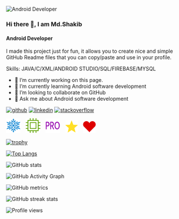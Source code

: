 ![Android Developer](https://scontent.fjsr8-1.fna.fbcdn.net/v/t1.6435-9/81521961_1025648971146227_8504822599484702720_n.jpg?_nc_cat=105&ccb=1-5&_nc_sid=e3f864&_nc_ohc=LzBfojJZvMUAX9jaILh&_nc_ht=scontent.fjsr8-1.fna&oh=5aeba90125bb701bec16b91158876bf7&oe=61539BE1)
### Hi there 👋, I am Md.Shakib
#### Android Developer

I made this project just for fun, it allows you to create nice and simple GitHub Readme files that you can copy/paste and use in your profile.

Skills: JAVA/C/XML/ANDROID STUDIO/SQL/FIREBASE/MYSQL

- 🔭 I’m currently working on this page. 
- 🌱 I’m currently learning Android software development 
- 👯 I’m looking to collaborate on GitHub 
- 💬 Ask me about Android software development 


[<img src='https://cdn.jsdelivr.net/npm/simple-icons@3.0.1/icons/github.svg' alt='github' height='40'>](https://github.com/Shakib-Sk)  [<img src='https://cdn.jsdelivr.net/npm/simple-icons@3.0.1/icons/linkedin.svg' alt='linkedin' height='40'>](https://www.linkedin.com/in/Shakib-Sk/)  [<img src='https://cdn.jsdelivr.net/npm/simple-icons@3.0.1/icons/stackoverflow.svg' alt='stackoverflow' height='40'>](https://stackoverflow.com/users/14690005)  

<a href='https://archiveprogram.github.com/'><img src='https://raw.githubusercontent.com/acervenky/animated-github-badges/master/assets/acbadge.gif' width='40' height='40'></a> <a href='https://docs.github.com/en/developers'><img src='https://raw.githubusercontent.com/acervenky/animated-github-badges/master/assets/devbadge.gif' width='40' height='40'></a> <a href='https://github.com/pricing'><img src='https://raw.githubusercontent.com/acervenky/animated-github-badges/master/assets/pro.gif' width='40' height='40'></a> <a href='https://stars.github.com/'><img src='https://raw.githubusercontent.com/acervenky/animated-github-badges/master/assets/starbadge.gif' width='35' height='35'></a> <a href='https://docs.github.com/en/github/supporting-the-open-source-community-with-github-sponsors'><img src='https://raw.githubusercontent.com/acervenky/animated-github-badges/master/assets/sponsorbadge.gif' width='35' height='35'></a> 

[![trophy](https://github-profile-trophy.vercel.app/?username=Shakib-Sk)](https://github.com/ryo-ma/github-profile-trophy)

[![Top Langs](https://github-readme-stats.vercel.app/api/top-langs/?username=Shakib-Sk)](https://github.com/anuraghazra/github-readme-stats)

![GitHub stats](https://github-readme-stats.vercel.app/api?username=Shakib-Sk&show_icons=true)  

![GitHub Activity Graph](https://activity-graph.herokuapp.com/graph?username=Shakib-Sk)  

![GitHub metrics](https://metrics.lecoq.io/Shakib-Sk)  

![GitHub streak stats](https://github-readme-streak-stats.herokuapp.com/?user=Shakib-Sk)  

![Profile views](https://gpvc.arturio.dev/Shakib-Sk)  
